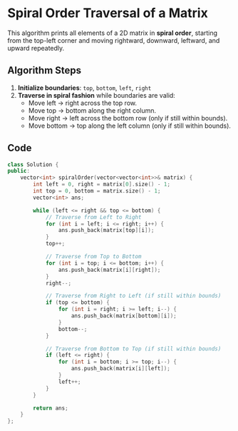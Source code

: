 # Spiral Order Traversal of a Matrix

This algorithm prints all elements of a 2D matrix in **spiral order**, starting from the top-left corner and moving rightward, downward, leftward, and upward repeatedly.

## Algorithm Steps

1. **Initialize boundaries**: `top`, `bottom`, `left`, `right`
2. **Traverse in spiral fashion** while boundaries are valid:
   - Move left → right across the top row.
   - Move top → bottom along the right column.
   - Move right → left across the bottom row (only if still within bounds).
   - Move bottom → top along the left column (only if still within bounds).

## Code

```cpp
class Solution {
public:
    vector<int> spiralOrder(vector<vector<int>>& matrix) {
        int left = 0, right = matrix[0].size() - 1;
        int top = 0, bottom = matrix.size() - 1;
        vector<int> ans;

        while (left <= right && top <= bottom) {
            // Traverse from Left to Right
            for (int i = left; i <= right; i++) {
                ans.push_back(matrix[top][i]);
            }
            top++;

            // Traverse from Top to Bottom
            for (int i = top; i <= bottom; i++) {
                ans.push_back(matrix[i][right]);
            }
            right--;

            // Traverse from Right to Left (if still within bounds)
            if (top <= bottom) {
                for (int i = right; i >= left; i--) {
                    ans.push_back(matrix[bottom][i]);
                }
                bottom--;
            }

            // Traverse from Bottom to Top (if still within bounds)
            if (left <= right) {
                for (int i = bottom; i >= top; i--) {
                    ans.push_back(matrix[i][left]);
                }
                left++;
            }
        }

        return ans;
    }
};
